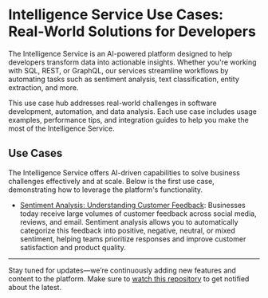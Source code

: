 # Intelligence Service Use Cases: Real-World Solutions for Developers

The Intelligence Service is an AI-powered platform designed to help developers transform data into actionable insights. Whether you're working with SQL, REST, or GraphQL, our services streamline workflows by automating tasks such as sentiment analysis, text classification, entity extraction, and more.

This use case hub addresses real-world challenges in software development, automation, and data analysis. Each use case includes usage examples, performance tips, and integration guides to help you make the most of the Intelligence Service.

## Use Cases

The Intelligence Service offers AI-driven capabilities to solve business challenges effectively and at scale. Below is the first use case, demonstrating how to leverage the platform's functionality.

- [Sentiment Analysis: Understanding Customer Feedback](./sentiment-analysis.md): Businesses today receive large volumes of customer feedback across social media, reviews, and email. Sentiment analysis allows you to automatically categorize this feedback into positive, negative, neutral, or mixed sentiment, helping teams prioritize responses and improve customer satisfaction and product quality.

---

Stay tuned for updates—we’re continuously adding new features and content to the platform. Make sure to [watch this repository](https://github.com/waynecarter/simple-intelligence) to get notified about the latest.
